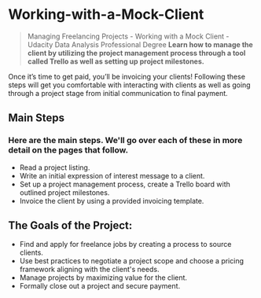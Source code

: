 # Working-with-a-Mock-Client
> Managing Freelancing Projects - Working with a Mock Client - Udacity Data Analysis Professional Degree
**Learn how to manage the client by utilizing the project management process through a tool called Trello as well as setting up project milestones.**

Once it’s time to get paid, you’ll be invoicing your clients! Following these steps will get you comfortable with interacting with clients as well as going through a project stage from initial communication to final payment.

## Main Steps
### Here are the main steps. We'll go over each of these in more detail on the pages that follow.


  + Read a project listing.
  + Write an initial expression of interest message to a client.
  + Set up a project management process, create a Trello board with outlined project milestones.
  + Invoice the client by using a provided invoicing template.

## The Goals of the Project:

   * Find and apply for freelance jobs by creating a process to source clients.
   * Use best practices to negotiate a project scope and choose a pricing framework aligning with the client's needs.
   * Manage projects by maximizing value for the client.
   * Formally close out a project and secure payment.
